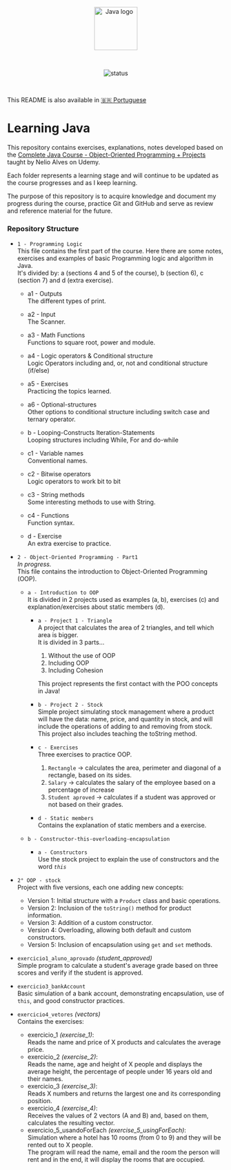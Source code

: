 <p align="center">
    <img src="https://upload.wikimedia.org/wikipedia/en/3/30/Java_programming_language_logo.svg" alt="Java logo" width="100"/>
</p>

<br>

<p align="center">
  <img src="https://img.shields.io/badge/status-in%20progress-green" alt="status" />
</p>

<br>

This README is also available in [🇧🇷 Portuguese](README.pt.md)

# Learning Java
This repository contains exercises, explanations, notes developed based on the [Complete Java Course - Object-Oriented Programming + Projects](https://www.udemy.com/course/java-curso-completo/?srsltid=AfmBOor14nRT5sp1sHdTBJcIekjZcpPGDS4cR6vX7PaktXu8lt0-m--) taught by Nelio Alves on Udemy.

Each folder represents a learning stage and will continue to be updated as the course progresses and as I keep learning.  

The purpose of this repository is to acquire knowledge and document my progress during the course, practice Git and GitHub and serve as review and reference material for the future.


### Repository Structure

- `1 - Programming Logic`  
  This file contains the first part of the course. Here there are some notes, exercises and examples of basic Programming logic and algorithm in Java.  
  It's divided by: a (sections 4 and 5 of the course), b (section 6), c (section 7) and d (extra exercise).
    - a1 - Outputs  
      The different types of print.
    - a2 - Input  
      The Scanner.
    - a3 - Math Functions  
      Functions to square root, power and module.
    - a4 - Logic operators & Conditional structure  
      Logic Operators including and, or, not and conditional structure (if/else)
    - a5 - Exercises  
      Practicing the topics learned.
    - a6 - Optional-structures  
      Other options to conditional structure including switch case and ternary operator.

    - b - Looping-Constructs Iteration-Statements  
      Looping structures including While, For and do-while
    
    - c1 - Variable names  
      Conventional names.
    - c2 - Bitwise operators  
      Logic operators to work bit to bit
    - c3 - String methods  
      Some interesting methods to use with String.
    - c4 - Functions  
      Function syntax.

    - d - Exercise  
      An extra exercise to practice.

- `2 - Object-Oriented Programming - Part1`  
  _In progress._  
  This file contains the introduction to Object-Oriented Programming (OOP).  

  - `a - Introduction to OOP`  
    It is divided in 2 projects used as examples (a, b), exercises (c) and explanation/exercises about static members (d).

    - `a - Project 1 - Triangle`  
      A project that calculates the area of 2 triangles, and tell which area is bigger.  
      It is divided in 3 parts...
        1. Without the use of OOP
        2. Including OOP
        3. Including Cohesion

      This project represents the first contact with the POO concepts in Java!  

    - `b - Project 2 - Stock`  
      Simple project simulating stock management where a product will have the data: name, price, and quantity in stock, and will include the operations of adding to and removing from stock.  
      This project also includes teaching the toString method.

    - `c - Exercises`  
      Three exercises to practice OOP.  
      1. `Rectangle` -> calculates the area, perimeter and diagonal of a rectangle, based on its sides.
      2. `Salary` -> calculates the salary of the employee based on a percentage of increase
      3. `Student aproved` -> calculates if a student was approved or not based on their grades.

    - `d - Static members`  
      Contains the explanation of static members and a exercise.  
    
  - `b - Constructor-this-overloading-encapsulation`  
    - `a - Constructors`  
      Use the stock project to explain the use of constructors and the word _`this`_  

- `2° OOP - stock`  
  Project with five versions, each one adding new concepts:
  - Version 1: Initial structure with a `Product` class and basic operations.
  - Version 2: Inclusion of the `toString()` method for product information.
  - Version 3: Addition of a custom constructor.
  - Version 4: Overloading, allowing both default and custom constructors.
  - Version 5: Inclusion of encapsulation using `get` and `set` methods.

- `exercicio1_aluno_aprovado` _(student_approved)_  
  Simple program to calculate a student's average grade based on three scores and verify if the student is approved.

- `exercicio3_bankAccount`  
  Basic simulation of a bank account, demonstrating encapsulation, use of `this`, and good constructor practices.

- `exercicio4_vetores` _(vectors)_  
  Contains the exercises:
  - exercicio_1 _(exercise_1)_:  
    Reads the name and price of X products and calculates the average price.
  - exercicio_2 _(exercise_2)_:  
    Reads the name, age and height of X people and displays the average height, the percentage of people under 16 years old and their names.
  - exercicio_3 _(exercise_3)_:  
    Reads X numbers and returns the largest one and its corresponding position.
  - exercicio_4 _(exercise_4)_:  
    Receives the values of 2 vectors (A and B) and, based on them, calculates the resulting vector.
  - exercicio_5_usandoForEach _(exercise_5_usingForEach)_:  
    Simulation where a hotel has 10 rooms (from 0 to 9) and they will be rented out to X people.  
    The program will read the name, email and the room the person will rent and in the end, it will display the rooms that are occupied.
